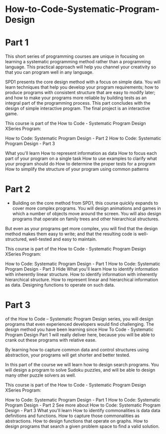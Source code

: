 # How-to-Code-Systematic-Program-Design

# Part 1
This short series of programming courses are unique in focusing on learning a systematic programming method rather than a programming language. This practical approach will help you channel your creativity so that you can program well in any language.

SPD1 presents the core design method with a focus on simple data. You will learn techniques that help you develop your program requirements; how to produce programs with consistent structure that are easy to modify later; and how to make your programs more reliable by building tests as an integral part of the programming process. This part concludes with the design of simple interactive program. The final project is an interactive game.

This course is part of the How to Code - Systematic Program Design XSeries Program: 

How to Code: Systematic Program Design - Part 2
How to Code: Systematic Program Design - Part 3
 
What you'll learn
How to represent information as data
How to focus each part of your program on a single task
How to use examples to clarify what your program should do
How to determine the proper tests for a program
How to simplify the structure of your program using common patterns


# Part 2
- Building on the core method from SPD1, this course quickly expands to cover more complex programs. You will design animations and games in which a number of objects move around the screen. You will also design programs that operate on family trees and other hierarchical structures.

But even as your programs get more complex, you will find that the design method makes them easy to write; and that the resulting code is well-structured, well-tested and easy to maintain.

This course is part of the How to Code - Systematic Program Design XSeries Program: 

How to Code: Systematic Program Design - Part 1
How to Code: Systematic Program Design - Part 3
 Hide
What you'll learn
How to identify information with inherently linear structure.
How to identify information with inherently hierarchical structure.
How to represent linear and hierarchical information as data.
Designing functions to operate on such data.

# Part 3 
of the How to Code – Systematic Program Design series, you will design programs that even experienced developers would find challenging. The design method you have been learning since How To Code - Systematic Program Design Part 1 will really deliver here, because you will be able to crank out these programs with relative ease.

By learning how to capture common data and control structures using abstraction, your programs will get shorter and better tested.

In this part of the course we will learn how to design search programs. You will design a program to solve Sudoku puzzles, and will be able to design many other puzzle solvers as well.

This course is part of the How to Code - Systematic Program Design XSeries Program: 

How to Code: Systematic Program Design - Part 1
How to Code: Systematic Program Design - Part 2
 See more about How to Code: Systematic Program Design - Part 3
What you'll learn
How to identify commonalities is data data definitions and functions.
How to capture those commonalities as abstractions.
How to design functions that operate on graphs.
How to design programs that search a given problem space to find a valid solution.
